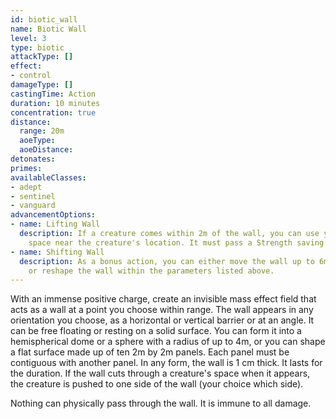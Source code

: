 ```yaml
---
id: biotic_wall
name: Biotic Wall
level: 3
type: biotic
attackType: []
effect:
- control
damageType: []
castingTime: Action
duration: 10 minutes
concentration: true
distance:
  range: 20m
  aoeType: 
  aoeDistance: 
detonates: 
primes: 
availableClasses:
- adept
- sentinel
- vanguard
advancementOptions:
- name: Lifting Wall
  description: If a creature comes within 2m of the wall, you can use your reaction to make a pocket of negatively charged
    space near the creature's location. It must pass a Strength saving throw or become lifted until the end of your next turn.
- name: Shifting Wall
  description: As a bonus action, you can either move the wall up to 6m in any direction, rotate the wall up to 180 degrees,
    or reshape the wall within the parameters listed above.
---
```

With an immense positive charge, create an invisible mass effect field that acts as a wall at a point you choose within
range. The wall appears in any orientation you choose, as a horizontal or vertical barrier or at an angle. It can be free
floating or resting on a solid surface. You can form it into a hemispherical dome or a sphere with a radius of up to 4m,
or you can shape a flat surface made up of ten 2m by 2m panels. Each panel must be contiguous with another panel. In any
form, the wall is 1 cm thick. It lasts for the duration. If the wall cuts through a creature's space when it appears, the
creature is pushed to one side of the wall (your choice which side).

Nothing can physically pass through the wall. It is immune to all damage.
